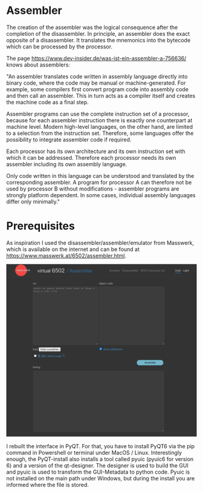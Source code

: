 # Assembler
The creation of the assembler was the logical consequence after the completion of the disassembler. In principle, an assembler does the exact opposite of a disassembler. It translates the mnemonics into the bytecode which can be processed by the processor.

The page https://www.dev-insider.de/was-ist-ein-assembler-a-756636/ knows about assemblers: 

"An assembler translates code written in assembly language directly into binary code, where the code may be manual or machine-generated. For example, some compilers first convert program code into assembly code and then call an assembler. This in turn acts as a compiler itself and creates the machine code as a final step.

Assembler programs can use the complete instruction set of a processor, because for each assembler instruction there is exactly one counterpart at machine level. Modern high-level languages, on the other hand, are limited to a selection from the instruction set. Therefore, some languages offer the possibility to integrate assembler code if required.

Each processor has its own architecture and its own instruction set with which it can be addressed. Therefore each processor needs its own assembler including its own assembly language.

Only code written in this language can be understood and translated by the corresponding assembler. A program for processor A can therefore not be used by processor B without modifications - assembler programs are strongly platform dependent. In some cases, individual assembly languages differ only minimally."

# Prerequisites
As inspiration I used the disassembler/assembler/emulator from Masswerk, which is available on the internet and can be found at https://www.masswerk.at/6502/assembler.html.

![Masswerk_Disassembler](/images/masswerk-assembler.png)

I rebuilt the interface in PyQT. For that, you have to install PyQT6 via the pip command in Powershell or terminal under MacOS / Linux. Interestingly enough, the PyQT-install also installs a tool called pyuic (pyuic6 for version 6) and a version of the qt-designer. The designer is used to build the GUI and pyuic is used to transform the GUI-Metadata to python code. Pyuic is not installed on the main path under Windows, but during the install you are informed where the file is stored.

